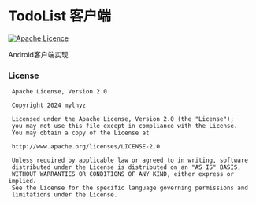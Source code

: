 # TodoList 客户端
[![Apache Licence](https://img.shields.io/hexpm/l/plug.svg?maxAge=2592000)](http://www.apache.org/licenses/LICENSE-2.0.html)

Android客户端实现

### License 
```
 Apache License, Version 2.0
 
 Copyright 2024 mylhyz
 
 Licensed under the Apache License, Version 2.0 (the "License");
 you may not use this file except in compliance with the License.
 You may obtain a copy of the License at
 
 http://www.apache.org/licenses/LICENSE-2.0
 
 Unless required by applicable law or agreed to in writing, software
 distributed under the License is distributed on an "AS IS" BASIS,
 WITHOUT WARRANTIES OR CONDITIONS OF ANY KIND, either express or implied.
 See the License for the specific language governing permissions and
 limitations under the License.
```